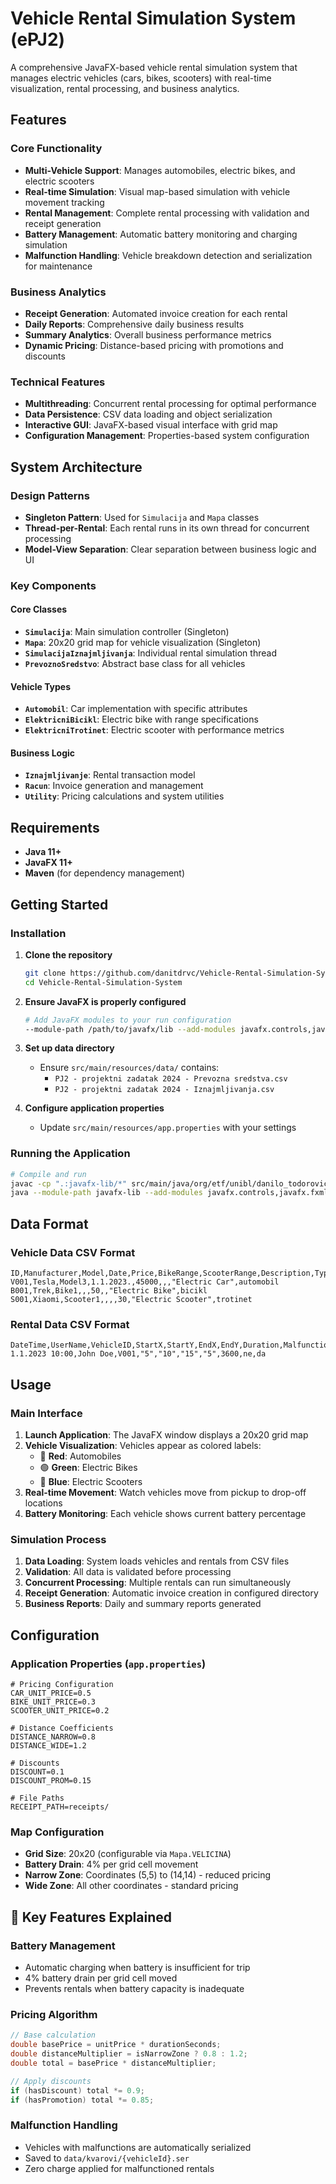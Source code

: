 # Vehicle Rental Simulation System (ePJ2)

A comprehensive JavaFX-based vehicle rental simulation system that manages electric vehicles (cars, bikes, scooters) with real-time visualization, rental processing, and business analytics.

## Features

### Core Functionality
- **Multi-Vehicle Support**: Manages automobiles, electric bikes, and electric scooters
- **Real-time Simulation**: Visual map-based simulation with vehicle movement tracking
- **Rental Management**: Complete rental processing with validation and receipt generation
- **Battery Management**: Automatic battery monitoring and charging simulation
- **Malfunction Handling**: Vehicle breakdown detection and serialization for maintenance

### Business Analytics
- **Receipt Generation**: Automated invoice creation for each rental
- **Daily Reports**: Comprehensive daily business results
- **Summary Analytics**: Overall business performance metrics
- **Dynamic Pricing**: Distance-based pricing with promotions and discounts

### Technical Features
- **Multithreading**: Concurrent rental processing for optimal performance
- **Data Persistence**: CSV data loading and object serialization
- **Interactive GUI**: JavaFX-based visual interface with grid map
- **Configuration Management**: Properties-based system configuration

## System Architecture

### Design Patterns
- **Singleton Pattern**: Used for `Simulacija` and `Mapa` classes
- **Thread-per-Rental**: Each rental runs in its own thread for concurrent processing
- **Model-View Separation**: Clear separation between business logic and UI

### Key Components

#### Core Classes
- **`Simulacija`**: Main simulation controller (Singleton)
- **`Mapa`**: 20x20 grid map for vehicle visualization (Singleton)
- **`SimulacijaIznajmljivanja`**: Individual rental simulation thread
- **`PrevoznoSredstvo`**: Abstract base class for all vehicles

#### Vehicle Types
- **`Automobil`**: Car implementation with specific attributes
- **`ElektricniBicikl`**: Electric bike with range specifications
- **`ElektricniTrotinet`**: Electric scooter with performance metrics

#### Business Logic
- **`Iznajmljivanje`**: Rental transaction model
- **`Racun`**: Invoice generation and management
- **`Utility`**: Pricing calculations and system utilities

## Requirements

- **Java 11+**
- **JavaFX 11+**
- **Maven** (for dependency management)

## Getting Started

### Installation

1. **Clone the repository**
   ```bash
   git clone https://github.com/danitdrvc/Vehicle-Rental-Simulation-System.git
   cd Vehicle-Rental-Simulation-System
   ```

2. **Ensure JavaFX is properly configured**
   ```bash
   # Add JavaFX modules to your run configuration
   --module-path /path/to/javafx/lib --add-modules javafx.controls,javafx.fxml
   ```

3. **Set up data directory**
   - Ensure `src/main/resources/data/` contains:
     - `PJ2 - projektni zadatak 2024 - Prevozna sredstva.csv`
     - `PJ2 - projektni zadatak 2024 - Iznajmljivanja.csv`

4. **Configure application properties**
   - Update `src/main/resources/app.properties` with your settings

### Running the Application

```bash
# Compile and run
javac -cp ".:javafx-lib/*" src/main/java/org/etf/unibl/danilo_todorovic_1156_22_pj/Main.java
java --module-path javafx-lib --add-modules javafx.controls,javafx.fxml Main
```

## Data Format

### Vehicle Data CSV Format
```csv
ID,Manufacturer,Model,Date,Price,BikeRange,ScooterRange,Description,Type
V001,Tesla,Model3,1.1.2023.,45000,,,"Electric Car",automobil
B001,Trek,Bike1,,,50,,"Electric Bike",bicikl
S001,Xiaomi,Scooter1,,,,30,"Electric Scooter",trotinet
```

### Rental Data CSV Format
```csv
DateTime,UserName,VehicleID,StartX,StartY,EndX,EndY,Duration,Malfunction,Promotion
1.1.2023 10:00,John Doe,V001,"5","10","15","5",3600,ne,da
```

## Usage

### Main Interface
1. **Launch Application**: The JavaFX window displays a 20x20 grid map
2. **Vehicle Visualization**: Vehicles appear as colored labels:
   - 🔴 **Red**: Automobiles
   - 🟢 **Green**: Electric Bikes  
   - 🔵 **Blue**: Electric Scooters
3. **Real-time Movement**: Watch vehicles move from pickup to drop-off locations
4. **Battery Monitoring**: Each vehicle shows current battery percentage

### Simulation Process
1. **Data Loading**: System loads vehicles and rentals from CSV files
2. **Validation**: All data is validated before processing
3. **Concurrent Processing**: Multiple rentals can run simultaneously
4. **Receipt Generation**: Automatic invoice creation in configured directory
5. **Business Reports**: Daily and summary reports generated

## Configuration

### Application Properties (`app.properties`)
```properties
# Pricing Configuration
CAR_UNIT_PRICE=0.5
BIKE_UNIT_PRICE=0.3
SCOOTER_UNIT_PRICE=0.2

# Distance Coefficients
DISTANCE_NARROW=0.8
DISTANCE_WIDE=1.2

# Discounts
DISCOUNT=0.1
DISCOUNT_PROM=0.15

# File Paths
RECEIPT_PATH=receipts/
```

### Map Configuration
- **Grid Size**: 20x20 (configurable via `Mapa.VELICINA`)
- **Battery Drain**: 4% per grid cell movement
- **Narrow Zone**: Coordinates (5,5) to (14,14) - reduced pricing
- **Wide Zone**: All other coordinates - standard pricing

## 🔧 Key Features Explained

### Battery Management
- Automatic charging when battery is insufficient for trip
- 4% battery drain per grid cell moved
- Prevents rentals when battery capacity is inadequate

### Pricing Algorithm
```java
// Base calculation
double basePrice = unitPrice * durationSeconds;
double distanceMultiplier = isNarrowZone ? 0.8 : 1.2;
double total = basePrice * distanceMultiplier;

// Apply discounts
if (hasDiscount) total *= 0.9;
if (hasPromotion) total *= 0.85;
```

### Malfunction Handling
- Vehicles with malfunctions are automatically serialized
- Saved to `data/kvarovi/{vehicleId}.ser`
- Zero charge applied for malfunctioned rentals
